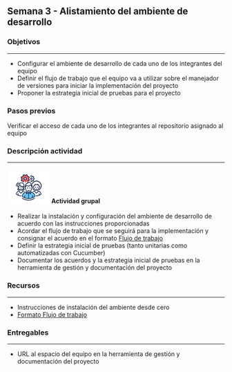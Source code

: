 
## Semana 3 - Alistamiento del ambiente de desarrollo

### Objetivos

---
* Configurar el ambiente de desarrollo de cada uno de los integrantes del equipo
* Definir el flujo de trabajo que el equipo va a utilizar sobre el manejador de versiones para iniciar la implementación del proyecto
* Proponer la estrategia inicial de pruebas para el proyecto

### Pasos previos

Verificar el acceso de cada uno de los integrantes al repositorio asignado al equipo

### Descripción actividad

---
#### ![](./../../assets/images/grupo.png) Actividad grupal

* Realizar la instalación y configuración del ambiente de desarrollo de acuerdo con las instrucciones proporcionadas
* Acordar el flujo de trabajo que se seguirá para la implementación y consignar el acuerdo en el formato [Flujo de trabajo](https://ticsw.github.io/mt1_practicas_guias_proyecto/semanas/semana4/MT1PEA-FM-FlujoDeTrabajo.html)
* Definir la estrategia inicial de pruebas (tanto unitarias como automatizadas con Cucumber)
* Documentar los acuerdos y la estrategia inicial de pruebas en la herramienta de gestión y documentación del proyecto


### Recursos 

---
* Instrucciones de instalación del ambiente desde cero
* [Formato Flujo de trabajo](https://ticsw.github.io/mt1_practicas_guias_proyecto/semanas/semana4/MT1PEA-FM-FlujoDeTrabajo.html)


### Entregables 

---
* URL al espacio del equipo en la herramienta de gestión y documentación del proyecto
